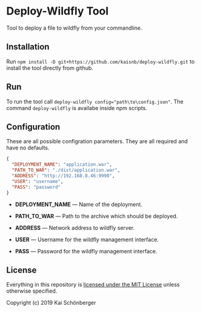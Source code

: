 # Deploy-Wildfly Tool

Tool to deploy a file to wildfly from your commandline.

## Installation

Run `npm install -D git+https://github.com/kaisnb/deploy-wildfly.git` to install the tool directly from github.

## Run

To run the tool call `deploy-wildfly config="path\to\config.json"`. The command `deploy-wildfly` is availabe inside npm scripts.

## Configuration

These are all possible configration parameters. They are all required and have no defaults.

```json
{
  "DEPLOYMENT_NAME": "application.war",
  "PATH_TO_WAR": "./dist/application.war",
  "ADDRESS": "http://192.168.8.46:9990",
  "USER": "username",
  "PASS": "password"
}
```
-   **DEPLOYMENT_NAME** — Name of the deployment.

-   **PATH_TO_WAR** — Path to the archive which should be deployed.

-   **ADDRESS** — Network address to wildfly server.

-   **USER** — Username for the wildfly management interface.

-   **PASS** — Password for the wildfly management interface.

## License

Everything in this repository is [licensed under the MIT License][license] unless otherwise specified.

Copyright (c) 2019 Kai Schönberger

[license]: https://github.com/kaisnb/create-war/blob/master/LICENSE